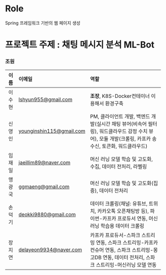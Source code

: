 # Role
Spring 프레임워크 기반의 웹 페이지 생성 

# 프로젝트 주제 : 채팅 메시지 분석 ML-Bot

### 조원

|이름|이메일|역할|
|:----:|:---|:---|
|이수현|lshyun955@gmail.com|<b>조장</b>, K8S-Docker컨테이너 이용해서 환경구축|
|신영인|younginshin115@gmail.com|PM, 클라이언트 개발, 백엔드 개발(실시간 채팅 뷰어(비속어 필터링), 워드클라우드 감정 수치 뷰어), 모듈 개발(크롤링, 카프카 송수신, 토큰화, 워드클라우드)|
|임재일|jaeillim89@naver.com|머신 러닝 모델 학습 및 고도화, 수집, 데이터 전처리, 라벨링|
|맹광국|ggmaeng@gmail.com|머신 러닝 모델 학습 및 고도화(집중), 데이터 전처리|
|손덕기|deokki9880@gmail.com|데이터 크롤링(채널: 유튜브, 트위치, 카카오톡 오픈채팅방 등), 파이썬-카프카 프로듀서 연동, 머신러닝 학습용 데이터 크롤링|
|장지연|delayeon9934@naver.com|카프카 프로듀서-스파크 스트리밍 연동, 스파크 스트리밍-카프카 컨슈머 연동, 스파크 스트리밍-몽고DB 연동, 데이터 전처리, 스파크 스트리밍-머신러닝 모델 연동|

